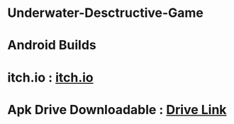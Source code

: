 # Underwater-Desctructive-Game
# Android Builds
# itch.io : [itch.io](https://mfzenbilci.itch.io/atlantis-destruction)
# Apk Drive Downloadable : [Drive Link](https://drive.google.com/file/d/1rIEiJEd_C1xq5LpJ7XJr9l50jO_1XbVg/view?usp=sharing)
